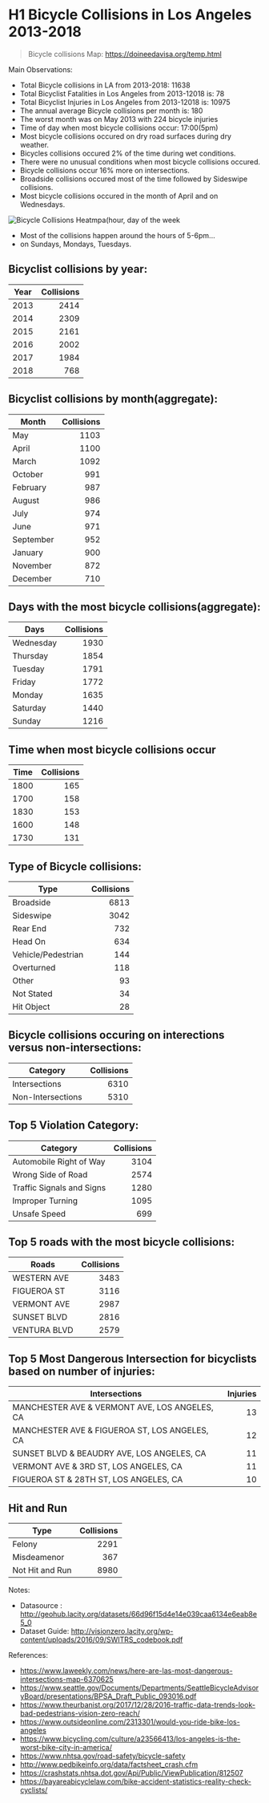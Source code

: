 # H1 Bicycle Collisions in Los Angeles 2013-2018

> Bicycle collisions Map: 
> https://doineedavisa.org/temp.html

Main Observations:
- Total Bicycle collisions in LA from 2013-2018: 11638
- Total Bicyclist Fatalities in Los Angeles from 2013-12018 is: 78
- Total Bicyclist Injuries in Los Angeles from 2013-12018 is: 10975
- The annual average Bicycle collisions per month is: 180
- The worst month was on May 2013 with 224 bicycle injuries
- Time of day when most bicycle collisions occur: 17:00(5pm)
- Most bicycle collisions occured on dry road surfaces during dry weather. 
- Bicycles collisions occured 2% of the time during wet conditions. 
- There were no unusual conditions when most bicycle collisions occured.
- Bicycle collisions occur 16% more on intersections.
- Broadside collisions occured most of the time followed by Sideswipe collisions.
- Most bicycle collisions occured in the month of April and on Wednesdays.


![Bicycle Collisions Heatmpa(hour, day of the week](https://github.com/nonoumasy/Bicyclist-Collisions-in-Los-Angeles-2013-2018/blob/master/la_bike.png)
- Most of the collisions happen around the hours of 5-6pm...
- on Sundays, Mondays, Tuesdays.


Bicyclist collisions by year: 
---
|Year|Collisions
|---|---:
|2013    | 2414 
|2014    | 2309
|2015    | 2161
|2016    | 2002
|2017    | 1984
|2018    |  768

Bicyclist collisions by month(aggregate):
---
|Month|Collisions
|---|---:
|May          |1103
|April        |1100
|March        |1092
|October      | 991
|February     | 987
|August       | 986
|July         | 974
|June         | 971
|September    | 952
|January      | 900
|November     | 872
|December     | 710

Days with the most bicycle collisions(aggregate):
---
|Days|Collisions
|---|---:
|Wednesday    | 1930 
|Thursday     | 1854
|Tuesday      | 1791
|Friday       | 1772
|Monday       | 1635
|Saturday     | 1440
|Sunday       | 1216

Time when most bicycle collisions occur
---
|Time|Collisions
|---|---:
|1800    |165
|1700    |158
|1830    |153
|1600    |148
|1730    |131

Type of Bicycle collisions:
---
|Type|Collisions
|---|---:
|Broadside            | 6813
|Sideswipe            | 3042
|Rear End             |  732
|Head On              |  634
|Vehicle/Pedestrian   |  144
|Overturned           |  118
|Other                |   93
|Not Stated           |   34
|Hit Object           |   28

Bicycle collisions occuring on interections versus non-intersections:
---
|Category|Collisions
|---|---:
|Intersections        | 6310
|Non-Intersections    | 5310

Top 5 Violation Category:
---
|Category|Collisions
|---|---:
|Automobile Right of Way    |3104
|Wrong Side of Road         |2574
|Traffic Signals and Signs  |1280
|Improper Turning           |1095
|Unsafe Speed               | 699

Top 5 roads with the most bicycle collisions:
---
|Roads|Collisions
|---|---:
|WESTERN AVE      | 3483
|FIGUEROA ST      | 3116
|VERMONT AVE      | 2987
|SUNSET BLVD      | 2816
|VENTURA BLVD     | 2579

Top 5 Most Dangerous Intersection for bicyclists based on number of injuries:
---
|Intersections|Injuries
|---|---:
|MANCHESTER AVE & VERMONT AVE, LOS ANGELES, CA    |13
|MANCHESTER AVE & FIGUEROA ST, LOS ANGELES, CA    |12
|SUNSET BLVD & BEAUDRY AVE, LOS ANGELES, CA       |11
|VERMONT AVE & 3RD ST, LOS ANGELES, CA            |11
|FIGUEROA ST & 28TH ST, LOS ANGELES, CA           |10

Hit and Run
---
|Type|Collisions
|---|---:
|Felony            | 2291
|Misdeamenor       |  367
|Not Hit and Run   | 8980



Notes:
- Datasource : http://geohub.lacity.org/datasets/66d96f15d4e14e039caa6134e6eab8e5_0
- Dataset Guide: http://visionzero.lacity.org/wp-content/uploads/2016/09/SWITRS_codebook.pdf

References:
- https://www.laweekly.com/news/here-are-las-most-dangerous-intersections-map-6370625
- https://www.seattle.gov/Documents/Departments/SeattleBicycleAdvisoryBoard/presentations/BPSA_Draft_Public_093016.pdf
- https://www.theurbanist.org/2017/12/28/2016-traffic-data-trends-look-bad-pedestrians-vision-zero-reach/
- https://www.outsideonline.com/2313301/would-you-ride-bike-los-angeles
- https://www.bicycling.com/culture/a23566413/los-angeles-is-the-worst-bike-city-in-america/
- https://www.nhtsa.gov/road-safety/bicycle-safety
- http://www.pedbikeinfo.org/data/factsheet_crash.cfm
- https://crashstats.nhtsa.dot.gov/Api/Public/ViewPublication/812507
- https://bayareabicyclelaw.com/bike-accident-statistics-reality-check-cyclists/

